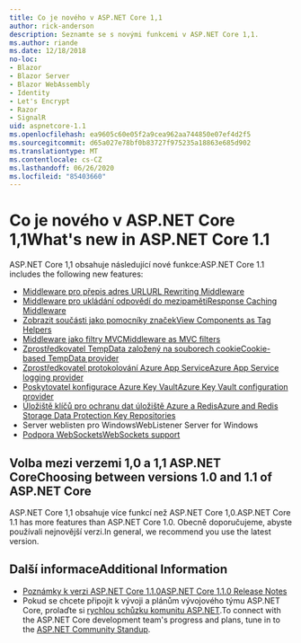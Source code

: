 ```yaml
---
title: Co je nového v ASP.NET Core 1,1
author: rick-anderson
description: Seznamte se s novými funkcemi v ASP.NET Core 1,1.
ms.author: riande
ms.date: 12/18/2018
no-loc:
- Blazor
- Blazor Server
- Blazor WebAssembly
- Identity
- Let's Encrypt
- Razor
- SignalR
uid: aspnetcore-1.1
ms.openlocfilehash: ea9605c60e05f2a9cea962aa744850e07ef4d2f5
ms.sourcegitcommit: d65a027e78bf0b83727f975235a18863e685d902
ms.translationtype: MT
ms.contentlocale: cs-CZ
ms.lasthandoff: 06/26/2020
ms.locfileid: "85403660"
---
```

# <a name="whats-new-in-aspnet-core-11"></a><span data-ttu-id="5ee98-103">Co je nového v ASP.NET Core 1,1</span><span class="sxs-lookup"><span data-stu-id="5ee98-103">What's new in ASP.NET Core 1.1</span></span>

<span data-ttu-id="5ee98-104">ASP.NET Core 1,1 obsahuje následující nové funkce:</span><span class="sxs-lookup"><span data-stu-id="5ee98-104">ASP.NET Core 1.1 includes the following new features:</span></span>

- [<span data-ttu-id="5ee98-105">Middleware pro přepis adres URL</span><span class="sxs-lookup"><span data-stu-id="5ee98-105">URL Rewriting Middleware</span></span>](xref:fundamentals/url-rewriting)
- [<span data-ttu-id="5ee98-106">Middleware pro ukládání odpovědí do mezipaměti</span><span class="sxs-lookup"><span data-stu-id="5ee98-106">Response Caching Middleware</span></span>](xref:performance/caching/middleware)
- [<span data-ttu-id="5ee98-107">Zobrazit součásti jako pomocníky značek</span><span class="sxs-lookup"><span data-stu-id="5ee98-107">View Components as Tag Helpers</span></span>](xref:mvc/views/view-components#invoking-a-view-component-as-a-tag-helper)
- [<span data-ttu-id="5ee98-108">Middleware jako filtry MVC</span><span class="sxs-lookup"><span data-stu-id="5ee98-108">Middleware as MVC filters</span></span>](xref:mvc/controllers/filters#using-middleware-in-the-filter-pipeline)
- [<span data-ttu-id="5ee98-109">Zprostředkovatel TempData založený na souborech cookie</span><span class="sxs-lookup"><span data-stu-id="5ee98-109">Cookie-based TempData provider</span></span>](xref:fundamentals/app-state#tempdata)
- [<span data-ttu-id="5ee98-110">Zprostředkovatel protokolování Azure App Service</span><span class="sxs-lookup"><span data-stu-id="5ee98-110">Azure App Service logging provider</span></span>](xref:fundamentals/logging/index#azure-app-service-provider)
- [<span data-ttu-id="5ee98-111">Poskytovatel konfigurace Azure Key Vault</span><span class="sxs-lookup"><span data-stu-id="5ee98-111">Azure Key Vault configuration provider</span></span>](xref:security/key-vault-configuration)
- [<span data-ttu-id="5ee98-112">Úložiště klíčů pro ochranu dat úložiště Azure a Redis</span><span class="sxs-lookup"><span data-stu-id="5ee98-112">Azure and Redis Storage Data Protection Key Repositories</span></span>](xref:security/data-protection/implementation/key-storage-providers)
- <span data-ttu-id="5ee98-113">Server weblisten pro Windows</span><span class="sxs-lookup"><span data-stu-id="5ee98-113">WebListener Server for Windows</span></span>
- [<span data-ttu-id="5ee98-114">Podpora WebSockets</span><span class="sxs-lookup"><span data-stu-id="5ee98-114">WebSockets support</span></span>](xref:fundamentals/websockets)

## <a name="choosing-between-versions-10-and-11-of-aspnet-core"></a><span data-ttu-id="5ee98-115">Volba mezi verzemi 1,0 a 1,1 ASP.NET Core</span><span class="sxs-lookup"><span data-stu-id="5ee98-115">Choosing between versions 1.0 and 1.1 of ASP.NET Core</span></span>

<span data-ttu-id="5ee98-116">ASP.NET Core 1,1 obsahuje více funkcí než ASP.NET Core 1,0.</span><span class="sxs-lookup"><span data-stu-id="5ee98-116">ASP.NET Core 1.1 has more features than ASP.NET Core 1.0.</span></span> <span data-ttu-id="5ee98-117">Obecně doporučujeme, abyste používali nejnovější verzi.</span><span class="sxs-lookup"><span data-stu-id="5ee98-117">In general, we recommend you use the latest version.</span></span>

## <a name="additional-information"></a><span data-ttu-id="5ee98-118">Další informace</span><span class="sxs-lookup"><span data-stu-id="5ee98-118">Additional Information</span></span>

- [<span data-ttu-id="5ee98-119">Poznámky k verzi ASP.NET Core 1.1.0</span><span class="sxs-lookup"><span data-stu-id="5ee98-119">ASP.NET Core 1.1.0 Release Notes</span></span>](https://github.com/dotnet/aspnetcore/releases/tag/1.1.0)
- <span data-ttu-id="5ee98-120">Pokud se chcete připojit k vývoji a plánům vývojového týmu ASP.NET Core, prolaďte si [rychlou schůzku komunitu ASP.NET](https://live.asp.net/).</span><span class="sxs-lookup"><span data-stu-id="5ee98-120">To connect with the ASP.NET Core development team's progress and plans, tune in to the [ASP.NET Community Standup](https://live.asp.net/).</span></span>
